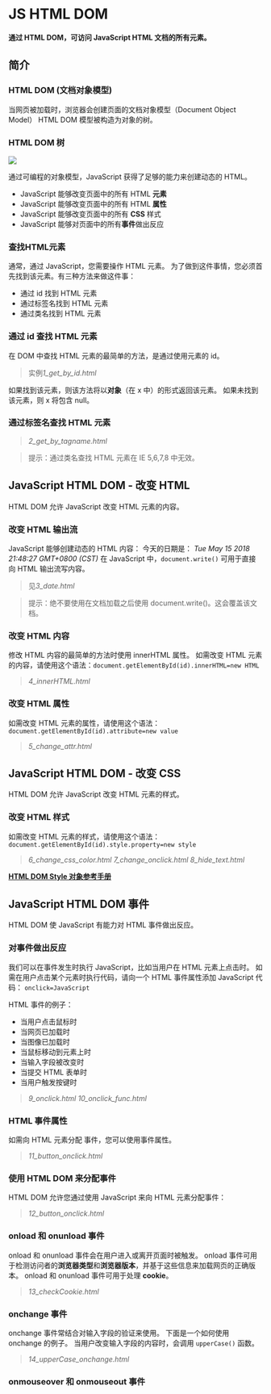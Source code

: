 # JS HTML DOM

**通过 HTML DOM，可访问 JavaScript HTML 文档的所有元素。**

## 简介

### HTML DOM (文档对象模型)

当网页被加载时，浏览器会创建页面的文档对象模型（Document Object Model）
HTML DOM 模型被构造为对象的树。

### HTML DOM 树

![](http://www.w3school.com.cn/i/ct_htmltree.gif)

通过可编程的对象模型，JavaScript 获得了足够的能力来创建动态的 HTML。

- JavaScript 能够改变页面中的所有 HTML **元素**
- JavaScript 能够改变页面中的所有 HTML **属性**
- JavaScript 能够改变页面中的所有 **CSS** 样式
- JavaScript 能够对页面中的所有**事件**做出反应

### 查找HTML元素

通常，通过 JavaScript，您需要操作 HTML 元素。
为了做到这件事情，您必须首先找到该元素。有三种方法来做这件事：

- 通过 id 找到 HTML 元素
- 通过标签名找到 HTML 元素
- 通过类名找到 HTML 元素

### 通过 id 查找 HTML 元素

在 DOM 中查找 HTML 元素的最简单的方法，是通过使用元素的 id。

> 实例*1_get_by_id.html*

如果找到该元素，则该方法将以**对象**（在 x 中）的形式返回该元素。
如果未找到该元素，则 x 将包含 null。

### 通过标签名查找 HTML 元素

> *2_get_by_tagname.html*

> 提示：通过类名查找 HTML 元素在 IE 5,6,7,8 中无效。

## JavaScript HTML DOM - 改变 HTML

HTML DOM 允许 JavaScript 改变 HTML 元素的内容。

### 改变 HTML 输出流

JavaScript 能够创建动态的 HTML 内容：
今天的日期是： *Tue May 15 2018 21:48:27 GMT+0800 (CST)*
在 JavaScript 中，`document.write()` 可用于直接向 HTML 输出流写内容。

> 见*3_date.html*

> 提示：绝不要使用在文档加载之后使用 document.write()。这会覆盖该文档。

### 改变 HTML 内容

修改 HTML 内容的最简单的方法时使用 innerHTML 属性。
如需改变 HTML 元素的内容，请使用这个语法：`document.getElementById(id).innerHTML=new HTML`

> *4_innerHTML.html*

### 改变 HTML 属性

如需改变 HTML 元素的属性，请使用这个语法：
`document.getElementById(id).attribute=new value`

> *5_change_attr.html*

## JavaScript HTML DOM - 改变 CSS

HTML DOM 允许 JavaScript 改变 HTML 元素的样式。

### 改变 HTML 样式

如需改变 HTML 元素的样式，请使用这个语法：
`document.getElementById(id).style.property=new style`

> *6_change_css_color.html*
> *7_change_onclick.html*
> *8_hide_text.html*

**[HTML DOM Style 对象参考手册](http://www.w3school.com.cn/jsref/dom_obj_style.asp)**

## JavaScript HTML DOM 事件

HTML DOM 使 JavaScript 有能力对 HTML 事件做出反应。

### 对事件做出反应

我们可以在事件发生时执行 JavaScript，比如当用户在 HTML 元素上点击时。
如需在用户点击某个元素时执行代码，请向一个 HTML 事件属性添加 JavaScript 代码：
`onclick=JavaScript`

HTML 事件的例子：

- 当用户点击鼠标时
- 当网页已加载时
- 当图像已加载时
- 当鼠标移动到元素上时
- 当输入字段被改变时
- 当提交 HTML 表单时
- 当用户触发按键时

> *9_onclick.html*
> *10_onclick_func.html*

### HTML 事件属性

如需向 HTML 元素分配 事件，您可以使用事件属性。

> *11_button_onclick.html*

### 使用 HTML DOM 来分配事件

HTML DOM 允许您通过使用 JavaScript 来向 HTML 元素分配事件：

> *12_button_onclick.html*

### onload 和 onunload 事件

onload 和 onunload 事件会在用户进入或离开页面时被触发。
onload 事件可用于检测访问者的**浏览器类型**和**浏览器版本**，并基于这些信息来加载网页的正确版本。
onload 和 onunload 事件可用于处理 **cookie**。

> *13_checkCookie.html*

### onchange 事件

onchange 事件常结合对输入字段的验证来使用。
下面是一个如何使用 onchange 的例子。
当用户改变输入字段的内容时，会调用 `upperCase()` 函数。

> *14_upperCase_onchange.html*

### onmouseover 和 onmouseout 事件